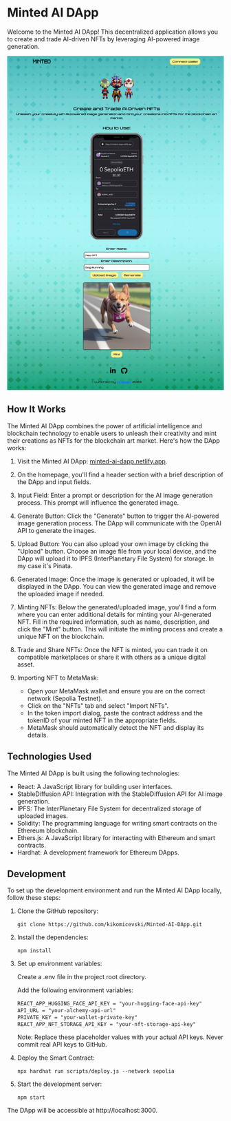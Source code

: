 # Minted AI DApp

Welcome to the Minted AI DApp! This decentralized application allows you to create and trade AI-driven NFTs by leveraging AI-powered image generation.

<div style="text-align:center;">
  <img src="/src/images/Minted-SS.png" alt="site">
</div>

## How It Works

The Minted AI DApp combines the power of artificial intelligence and blockchain technology to enable users to unleash their creativity and mint their creations as NFTs for the blockchain art market. Here's how the DApp works:

1. Visit the Minted AI DApp: [minted-ai-dapp.netlify.app](https://minted-ai-dapp.netlify.app).

2. On the homepage, you'll find a header section with a brief description of the DApp and input fields.

3. Input Field: Enter a prompt or description for the AI image generation process. This prompt will influence the generated image.

4. Generate Button: Click the "Generate" button to trigger the AI-powered image generation process. The DApp will communicate with the OpenAI API to generate the images.

5. Upload Button: You can also upload your own image by clicking the "Upload" button. Choose an image file from your local device, and the DApp will upload it to IPFS (InterPlanetary File System) for storage. In my case it's Pinata.

6. Generated Image: Once the image is generated or uploaded, it will be displayed in the DApp. You can view the generated image and remove the uploaded image if needed.

7. Minting NFTs: Below the generated/uploaded image, you'll find a form where you can enter additional details for minting your AI-generated NFT. Fill in the required information, such as name, description, and click the "Mint" button. This will initiate the minting process and create a unique NFT on the blockchain.

8. Trade and Share NFTs: Once the NFT is minted, you can trade it on compatible marketplaces or share it with others as a unique digital asset.

9. Importing NFT to MetaMask:
   - Open your MetaMask wallet and ensure you are on the correct network (Sepolia Testnet).
   - Click on the "NFTs" tab and select "Import NFTs".
   - In the token import dialog, paste the contract address and the tokenID of your minted NFT in the appropriate fields.
   - MetaMask should automatically detect the NFT and display its details.

## Technologies Used

The Minted AI DApp is built using the following technologies:

- React: A JavaScript library for building user interfaces.
- StableDiffusion API: Integration with the StableDiffusion API for AI image generation.
- IPFS: The InterPlanetary File System for decentralized storage of uploaded images.
- Solidity: The programming language for writing smart contracts on the Ethereum blockchain.
- Ethers.js: A JavaScript library for interacting with Ethereum and smart contracts.
- Hardhat: A development framework for Ethereum DApps.

## Development

To set up the development environment and run the Minted AI DApp locally, follow these steps:

1. Clone the GitHub repository:

   ```shell
   git clone https://github.com/kikomicevski/Minted-AI-DApp.git

2. Install the dependencies:

    ```shell
    npm install

3. Set up environment variables:

    Create a .env file in the project root directory.

    Add the following environment variables:
    ```
    REACT_APP_HUGGING_FACE_API_KEY = "your-hugging-face-api-key"
    API_URL = "your-alchemy-api-url"
    PRIVATE_KEY = "your-wallet-private-key"
    REACT_APP_NFT_STORAGE_API_KEY = "your-nft-storage-api-key"
    ```

    Note: Replace these placeholder values with your actual API keys. Never commit real API keys to GitHub.
4. Deploy the Smart Contract:

    ```shell
    npx hardhat run scripts/deploy.js --network sepolia

5. Start the development server:

    ```shell
    npm start

The DApp will be accessible at http://localhost:3000.